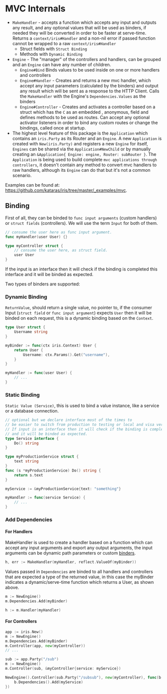 # MVC Internals

* `MakeHandler` - accepts a function which accepts any input and outputs any result, and any optional values that will be used as binders, if needed they will be converted in order to be faster at serve-time. Returns a `context/iris#Handler` and a non-nil error if passed function cannot be wrapped to a raw `context/iris#Handler`
    * Struct fields with `Struct Binding`
    * Methods with `Dynamic Binding`
* `Engine` - The "manager" of the controllers and handlers, can be grouped and an `Engine` can have any number of children.
    * `Engine#Bind` Binds values to be used inside on one or more handlers and controllers
    * `Engine#Handler` - Creates and returns a new mvc handler, which accept any input parameters (calculated by the binders) and output any result which will be sent as a response to the HTTP Client. Calls the `MakeHandler` with the Engine's `Dependencies.Values` as the binders
    * `Engine#Controller` - Creates and activates a controller based on a struct which has the `C` as an embedded , anonymous, field and defines methods to be used as routes. Can accept any optional activator listeners in order to bind any custom routes or change the bindings, called once at startup.
* The highest level feature of this package is the `Application` which contains
an `iris.Party` as its Router and an `Engine`. A new `Application` is created with `New(iris.Party)` and registers a new `Engine` for itself, `Engines` can be shared via the `Application#NewChild` or by manually creating an `&Application{ Engine: engine, Router: subRouter }`. The `Application` is being used to build complete `mvc applications through controllers`, it doesn't contain any method to convert mvc handlers to raw handlers, although its `Engine` can do that but it's not a common scenario. 

Examples can be found at: https://github.com/kataras/iris/tree/master/_examples/mvc.

## Binding

First of all, they can be binded to `func input arguments` (custom handlers) or `struct fields` (controllers). We will use the term `Input` for both of them.

```go
// consume the user here as func input argument.
func myHandler(user User) {}

type myController struct {
    // consume the user here, as struct field.
    user User 
}
```

If the input is an interface then it will check if the binding is completed this interface
and it will be binded as expected.

Two types of binders are supported:

### Dynamic Binding

`ReturnValue`, should return a single value, no pointer to, if the consumer Input (`struct field` or `func input argument`) expects `User` then it will be binded on each request, this is a dynamic binding based on the `Context`.

```go
type User struct {
    Username string
}

myBinder := func(ctx iris.Context) User {
    return User {
        Username: ctx.Params().Get("username"),
    }
}

myHandler := func(user User) {
    // ...
}
```

### Static Binding

`Static Value (Service)`, this is used to bind a value instance, like a service or a database connection.

```go
// optional but we declare interface most of the times to 
// be easier to switch from production to testing or local and visa versa.
// If input is an interface then it will check if the binding is completed this interface
// and it will be binded as expected.
type Service interface { 
    Do() string
}

type myProductionService struct {
    text string
}
func (s *myProductionService) Do() string {
    return s.text
}

myService := &myProductionService{text: "something"}

myHandler := func(service Service) {
    // ...
}
```

### Add Dependencies

#### For Handlers

MakeHandler is used to create a handler based on a function which can accept any input arguments and export any output arguments, the input arguments can be dynamic path parameters or custom [binders](#binding).

```go
h, err := MakeHandler(myHandler, reflect.ValueOf(myBinder))
```

Values passed in `Dependencies` are binded to all handlers and controllers that are expected a type of the returned value, in this case the myBinder indicates a dynamic/serve-time function which returns a User, as shown above.

```go
m := NewEngine()
m.Dependencies.Add(myBinder)

h := m.Handler(myHandler)
```

#### For Controllers

```go
app := iris.New()
m := NewEngine()
m.Dependencies.Add(myBinder)
m.Controller(app, new(myController))
// ...
```

```go
sub := app.Party("/sub")
m := NewEngine()
m.Controller(sub, &myController{service: myService})
```

```go
NewEngine().Controller(sub.Party("/subsub"), new(myController), func(b mvc.BeforeActivation) {
    b.Dependencies().Add(myService)
})
```